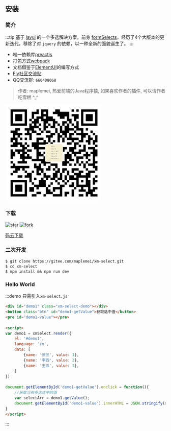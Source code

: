 ## 安装


### 简介

:::tip
基于 [layui](https://layui.com) 的一个多选解决方案。前身 [formSelects](https://github.com/hnzzmsf/layui-formSelects/)，经历了4个大版本的更新迭代，移除了对 `jquery` 的依赖，以一种全新的面貌诞生了。
:::

- 唯一依赖库[preactjs](https://preactjs.com/)
- 打包方式[webpack](https://www.webpackjs.com/)
- 文档借鉴于[ElementUI](https://element.eleme.cn/#/zh-CN)的编写方式
- [Fly社区交流贴](https://fly.layui.com/jie/57776/)
- QQ交流群: `660408068`

> 作者: maplemei, 热爱前端的Java程序猿, 如果喜欢作者的插件, 可以请作者吃雪糕 ^_^

<p>
	<a href="javascript:;">
		<img src="../assets/wx.jpg" alt="打赏" width="300">
	</a>
</p>



### 下载

[![star](https://gitee.com/maplemei/xm-select/badge/star.svg?theme=dark)](https://gitee.com/maplemei/xm-select/stargazers)
[![fork](https://gitee.com/maplemei/xm-select/badge/fork.svg?theme=dark)](https://gitee.com/maplemei/xm-select/members)

[码云下载](https://gitee.com/maplemei/xm-select/releases)



### 二次开发

```
$ git clone https://gitee.com/maplemei/xm-select.git
$ cd xm-select
$ npm install && npm run dev
```


### Hello World


:::demo 只需引入`xm-select.js`
```html
<div id="demo1" class="xm-select-demo"></div>
<button class="btn" id="demo1-getValue">获取选中值</button>
<pre id="demo1-value"></pre>

<script>
var demo1 = xmSelect.render({
	el: '#demo1', 
	language: 'zn',
	data: [
		{name: '张三', value: 1},
		{name: '李四', value: 2},
		{name: '王五', value: 3},
	]
})

document.getElementById('demo1-getValue').onclick = function(){
	//获取当前多选选中的值
	var selectArr = demo1.getValue();
	document.getElementById('demo1-value').innerHTML = JSON.stringify(selectArr, null, 2);
}
</script>

```
:::
